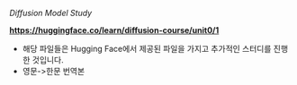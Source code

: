 *Diffusion Model Study*

**https://huggingface.co/learn/diffusion-course/unit0/1**

- 해당 파일들은 Hugging Face에서 제공된 파일을 가지고 추가적인 스터디를 진행한 것입니다.
- 영문->한문 번역본 
